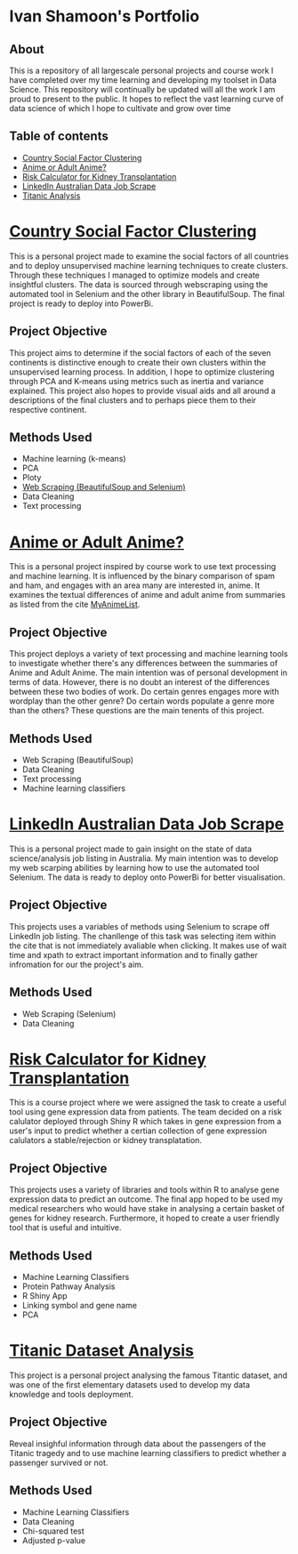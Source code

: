 # Ivan Shamoon's Portfolio

## About
This is a repository of all largescale personal projects and course work I have completed over my time learning and developing my toolset in Data Science. This repository will continually be updated will all the work I am proud to present to the public. It hopes to reflect the vast learning curve of data science of which I hope to cultivate and grow over time

## Table of contents

- [Country Social Factor Clustering](#country-social-factor-clustering)
- [Anime or  Adult Anime?](#anime-or-adult-anime)
- [Risk Calculator for Kidney Transplantation](#risk-calculator-for-kidney-transplantation)
- [LinkedIn Australian Data Job Scrape](#linkedin-australian-data-job-scrape)
- [Titanic Analysis](#titanic-dataset-analysis)


# [Country Social Factor Clustering](https://nbviewer.org/github/IvanShamoon/Portfolio/blob/main/social_cluster.ipynb)
This is a personal project made to examine the social factors of all countries and to deploy unsupervised machine learning techniques to create clusters. Through these techniques I managed to optimize models and create insightful clusters. The data is sourced through webscraping using the automated tool in Selenium and the other library in BeautifulSoup. The final project is ready to deploy into PowerBi.

## Project Objective

This project aims to determine if the social factors of each of the seven continents is distinctive enough to create their own clusters within the unsupervised learning process. In addition, I hope to optimize clustering through PCA and K-means using metrics such as inertia and variance explained. This project also hopes to provide visual aids and all around a descriptions of the final clusters and to perhaps piece them to their respective continent. 


## Methods Used
* Machine learning (k-means)
* PCA
* Ploty
* [Web Scraping (BeautifulSoup and Selenium)](https://github.com/IvanShamoon/Portfolio/blob/main/Social_factors_clustering/social_factors_scrap.ipynb)
* Data Cleaning
* Text processing


# [Anime or Adult Anime?](https://github.com/IvanShamoon/Portfolio/blob/main/Anime_scarpe/anime_or_adult_anime.ipynb)
This is a personal project inspired by course work to use text processing and machine learning. It is influenced by the binary comparison of spam and ham, and engages with an area many are interested in, anime. It examines the textual differences of anime and adult anime from summaries as listed from the cite [MyAnimeList](https://myanimelist.net/).

## Project Objective

This project deploys a variety of text processing and machine learning tools to investigate whether there's any differences between the summaries of Anime and Adult Anime. The main intention was of personal development in terms of data. However, there is no doubt an interest of the differences between these two bodies of work. Do certain genres engages more with wordplay than the other genre? Do certain words populate a genre more than the others? These questions are the main tenents of this project.

## Methods Used
* Web Scraping (BeautifulSoup)
* Data Cleaning
* Text processing
* Machine learning classifiers 

# [LinkedIn Australian Data Job Scrape](https://github.com/IvanShamoon/Portfolio/blob/main/Job_scrape/job_scrap.ipynb)
This is a personal project made to gain insight on the state of data science/analysis job listing in Australia. My main intention was to develop my web scarping abilities by learning how to use the automated tool Selenium. The data is ready to deploy onto PowerBi for better visualisation.


## Project Objective
This projects uses a variables of methods using Selenium to scrape off LinkedIn job listing. The chanllenge of this task was selecting item within the cite that is not immediately avaliable when clicking. It makes use of wait time and xpath to extract important information and to finally gather infromation for our the project's aim.


## Methods Used
* Web Scraping (Selenium)
* Data Cleaning


# [Risk Calculator for Kidney Transplantation](https://kidneya6data3888.shinyapps.io/Data3888/)
This is a course project where we  were assigned the task to create a useful tool using gene expression data from patients. The team decided on a risk calulator deployed through Shiny R which takes in gene expression from a user's input to predict whether a certian collection of gene expression calulators a stable/rejection or kidney transplatation.


## Project Objective
This projects uses a variety of libraries and tools within R to analyse gene expression data to predict an outcome. The final app hoped to be used my medical researchers who would have stake in analysing a certain basket of genes for kidney research. Furthermore, it hoped to create a user friendly tool that is useful and intuitive.


## Methods Used
* Machine Learning Classifiers 
* Protein Pathway Analysis
* R Shiny App
* Linking symbol and gene name
* PCA

# [Titanic Dataset Analysis](https://github.com/IvanShamoon/Portfolio/blob/main/Titanic/titanic.ipynb)
This project is a personal project analysing the famous Titantic dataset, and was one of the first elementary datasets used to develop my data knowledge and tools deployment. 

## Project Objective
Reveal insighful information through data about the passengers of the Titanic tragedy and to use machine learning classifiers to predict whether a passenger survived or not.

## Methods Used
* Machine Learning Classifiers 
* Data Cleaning
* Chi-squared test
* Adjusted p-value

